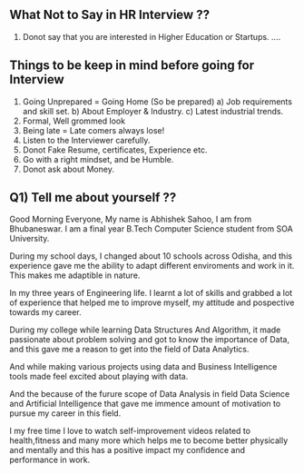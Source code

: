 What Not to Say in HR Interview ??
----------------------------------------
1) Donot say that you are interested in Higher Education or Startups.
....

Things to be keep in mind before going for Interview
--------------------------------------------------------
1) Going Unprepared = Going Home (So be prepared)
   a) Job requirements and skill set.
   b) About Employer & Industry.
   c) Latest industrial trends.
2) Formal, Well grommed look
3) Being late = Late comers always lose!
4) Listen to the Interviewer carefully.
5) Donot Fake Resume, certificates, Experience etc.
6) Go with a right mindset, and be Humble.
7) Donot ask about Money.

Q1) Tell me about yourself ??
---------------------------------
Good Morning Everyone, My name is Abhishek Sahoo, I am from Bhubaneswar. I am a final year B.Tech Computer Science student from SOA University.


During my school days, I changed about 10 schools across Odisha, and this experience gave me the ability to adapt different enviroments and work in it. This makes me adaptible in nature.


In my three years of Engineering life. I learnt a lot of skills and grabbed a lot of experience that helped me to improve myself, my attitude and pospective towards my career.

During my college while learning Data Structures And Algorithm, it made passionate about problem solving and got to know the importance of Data, and this gave me a reason to get into the field of Data Analytics. 

And while making various projects using data and Business Intelligence tools made feel excited about playing with data. 

And the because of the furure scope of Data Analysis in field Data Science and Artificial Intelligence that gave me immence amount of motivation to pursue my career in this field.

I my free time I love to watch self-improvement videos related to health,fitness and many more which helps me to become better physically and mentally and this has a positive impact my confidence and performance in work.
